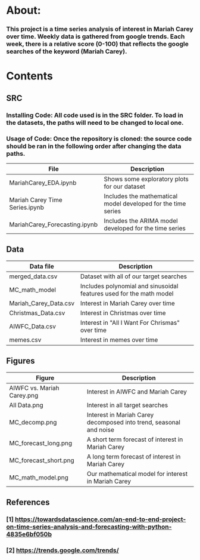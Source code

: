 # About:
### This project is a time series analysis of interest in Mariah Carey over time. Weekly data is gathered from google trends. Each week, there is a relative score (0-100) that reflects the google searches of the keyword (Mariah Carey).
# Contents
## SRC 
### Installing Code: All code used is in the SRC folder. To load in the datasets, the paths will need to be changed to local one.
### Usage of Code: Once the repository is cloned: the source code should be ran in the following order after changing the data paths.
| File | Description |
| --- | --- |
| MariahCarey_EDA.ipynb | Shows some exploratory plots for our dataset
| Mariah Carey Time Series.ipynb | Includes the mathematical model developed for the time series
| MariahCarey_Forecasting.ipynb | Includes the ARIMA model developed for the time series
## Data
| Data file | Description |
| --- | --- |
| merged_data.csv | Dataset with all of our target searches |
| MC_math_model | Includes polynomial and sinusoidal features used for the math model |
| Mariah_Carey_Data.csv | Interest in Mariah Carey over time |
| Christmas_Data.csv | Interest in Christmas over time |
| AIWFC_Data.csv | Interest in "All I Want For Chrismas" over time | 
| memes.csv | Interest in memes over time |

## Figures
| Figure | Description |
| --- | --- |
| AIWFC vs. Mariah Carey.png | Interest in AIWFC and Mariah Carey |
| All Data.png | Interest in all target searches |
| MC_decomp.png | Interest in Mariah Carey decomposed into trend, seasonal and noise |
| MC_forecast_long.png | A short term forecast of interest in Mariah Carey |
| MC_forecast_short.png | A long term forecast of interest in Mariah Carey |
| MC_math_model.png | Our mathematical model for interest in Mariah Carey |

## References
### [1] https://towardsdatascience.com/an-end-to-end-project-on-time-series-analysis-and-forecasting-with-python-4835e6bf050b
### [2] https://trends.google.com/trends/
